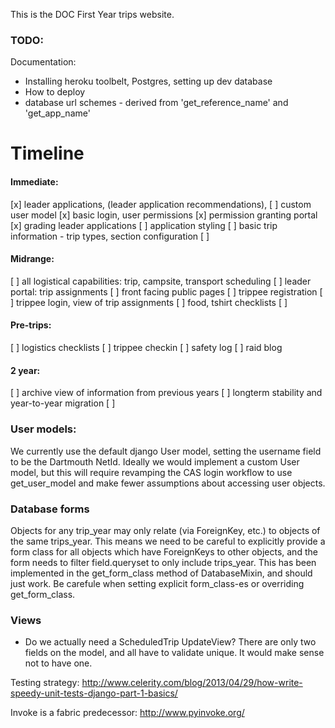 
This is the DOC First Year trips website.

### TODO:

Documentation:
* Installing heroku toolbelt, Postgres, setting up dev database
* How to deploy
* database url schemes - derived from 'get_reference_name' and 'get_app_name'


Timeline
========

#### Immediate:
[x] leader applications, (leader application recommendations), 
[ ] custom user model 
[x] basic login, user permissions
[x] permission granting portal
[x] grading leader applications
[ ] application styling 
[ ] basic trip information - trip types, section configuration
[ ] 

#### Midrange:
[ ] all logistical capabilities: trip, campsite, transport scheduling
[ ] leader portal: trip assignments
[ ] front facing public pages
[ ] trippee registration
[ ] trippee login, view of trip assignments
[ ] food, tshirt checklists
[ ]

#### Pre-trips:
[ ] logistics checklists
[ ] trippee checkin
[ ] safety log
[ ] raid blog

#### 2 year:
[ ] archive view of information from previous years
[ ] longterm stability and year-to-year migration 
[ ]


### User models:

We currently use the default django User model, setting the username field to be the Dartmouth NetId. Ideally we would implement a custom User model, but this will require revamping the CAS login workflow to use get_user_model and make fewer assumptions about accessing user objects.


### Database forms

Objects for any trip_year may only relate (via ForeignKey, etc.) to objects of the same trips_year. This means we need to be careful to explicitly provide a form class for all objects which have ForeignKeys to other objects, and the form needs to filter field.queryset to only include trips_year. This has been implemented in the get_form_class method of DatabaseMixin, and should just work. Be carefule when setting explicit form_class-es or overriding get_form_class.

### Views

* Do we actually need a ScheduledTrip UpdateView? There are only two fields on the model, and all have to validate unique. It would make sense not to have one.


Testing strategy:
http://www.celerity.com/blog/2013/04/29/how-write-speedy-unit-tests-django-part-1-basics/

Invoke is a fabric predecessor: http://www.pyinvoke.org/
